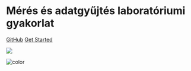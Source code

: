 <!-- _coverpage.md -->

# Mérés és adatgyűjtés laboratóriumi gyakorlat

[GitHub](https://github.com/docsifyjs/docsify/)
[Get Started](#quick-start)

<!-- background image -->

![](_media/bg.png)

<!-- background color -->

![color](#f0f0f0)